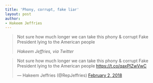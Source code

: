 ```yaml
---
title: 'Phony, corrupt, fake liar'
layout: post
author:
- Hakeem Jeffries
---
```


> Not sure how much longer we can take this phony &amp; corrupt Fake President lying to the American people
>
> <cite>Hakeem Jeffries, via Twitter</cite>

<blockquote class="twitter-tweet"><p lang="en" dir="ltr">Not sure how much longer we can take this phony &amp; corrupt Fake President lying to the American people <a href="https://t.co/qaxPIZwVwC">https://t.co/qaxPIZwVwC</a></p>&mdash; Hakeem Jeffries (@RepJeffries) <a href="https://twitter.com/RepJeffries/status/959416410291212288?ref_src=twsrc%5Etfw">February 2, 2018</a></blockquote> <script async src="https://platform.twitter.com/widgets.js" charset="utf-8"></script>
